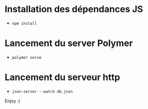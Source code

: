 # Installation des dépendances JS
- `npm install`

# Lancement du server Polymer
- `polymer serve`

# Lancement du serveur http
- `json-server --watch db.json`


Enjoy :) 